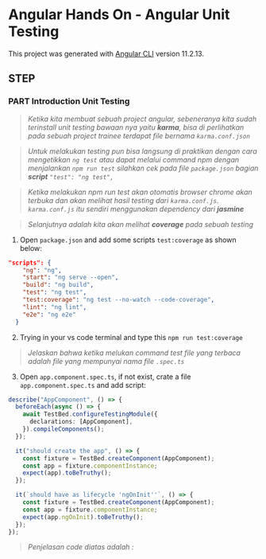 # Angular Hands On - Angular Unit Testing

This project was generated with [Angular CLI](https://github.com/angular/angular-cli) version 11.2.13.

## STEP

### PART Introduction Unit Testing

> _Ketika kita membuat sebuah project angular, sebeneranya kita sudah terinstall unit testing bawaan nya yaitu ***karma***, bisa di perlihatkan pada sebuah project trainee terdapat file bernama `karma.conf.json`_

> _Untuk melakukan testing pun bisa langsung di praktikan dengan cara mengetikkan `ng test` atau dapat melalui command npm dengan menjalankan `npm run test` silahkan cek pada file `package.json` bagian **script** `"test": "ng test",`_

> _Ketika melakukan npm run test akan otomatis browser chrome akan terbuka dan akan melihat hasil testing dari `karma.conf.js`. `karma.conf.js` itu sendiri menggunakan dependency dari **jasmine**_

> _Selanjutnya adalah kita akan melihat **coverage** pada sebuah testing_

1. Open `package.json` and add some scripts `test:coverage` as shown below:

```json
"scripts": {
    "ng": "ng",
    "start": "ng serve --open",
    "build": "ng build",
    "test": "ng test",
    "test:coverage": "ng test --no-watch --code-coverage",
    "lint": "ng lint",
    "e2e": "ng e2e"
  }
```

2. Trying in your vs code terminal and type this `npm run test:coverage`

> _Jelaskan bahwa ketika melukan command test file yang terbaca adalah file yang mempunyai nama file `.spec.ts`_

3. Open `app.component.spec.ts`, if not exist, crate a file `app.component.spec.ts` and add script:

```typescript
describe("AppComponent", () => {
  beforeEach(async () => {
    await TestBed.configureTestingModule({
      declarations: [AppComponent],
    }).compileComponents();
  });

  it("should create the app", () => {
    const fixture = TestBed.createComponent(AppComponent);
    const app = fixture.componentInstance;
    expect(app).toBeTruthy();
  });

  it(`should have as lifecycle 'ngOnInit''`, () => {
    const fixture = TestBed.createComponent(AppComponent);
    const app = fixture.componentInstance;
    expect(app.ngOnInit).toBeTruthy();
  });
});
```

> _Penjelasan code diatas adalah :_
